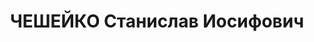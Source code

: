 ---
title: ЧЕШЕЙКО Станислав Иосифович
description: 'род. 1908, ст. Маньчжурия Китай, прож. г. Иркутск, техник спеццеха Иркутского
  завода им. Куйбышева, средне - техническое, б/п, русский,

  Арест. 16.07.37г., по ст. 58 - 1 «а»,8,9,11. Осужд. ВК ВС СССР от 25.10.37г. Расстрелян
  25.10.37г.

  Реабилитирован 15.03.58г.'
---